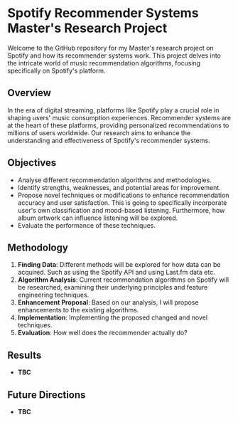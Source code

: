 # Spotify Recommender Systems Master's Research Project

Welcome to the GitHub repository for my Master's research project on Spotify and how its recommender systems work. This project delves into the intricate world of music recommendation algorithms, focusing specifically on Spotify's platform. 

## Overview

In the era of digital streaming, platforms like Spotify play a crucial role in shaping users' music consumption experiences. Recommender systems are at the heart of these platforms, providing personalized recommendations to millions of users worldwide. Our research aims to enhance the understanding and effectiveness of Spotify's recommender systems.

## Objectives

- Analyse different recommendation algorithms and methodologies.
- Identify strengths, weaknesses, and potential areas for improvement.
- Propose novel techniques or modifications to enhance recommendation accuracy and user satisfaction. This is going to specifically incorporate user's own classification and mood-based listening. Furthermore, how album artwork can influence listening will be explored. 
- Evaluate the performance of these techniques.

## Methodology

1. **Finding Data**: Different methods will be explored for how data can be acquired. Such as using the Spotify API and using Last.fm data etc. 
2. **Algorithm Analysis**: Current recommendation algorithms on Spotify will be researched, examining their underlying principles and feature engineering techniques.
3. **Enhancement Proposal**: Based on our analysis, I will propose enhancements to the existing algorithms.
4. **Implementation**: Implementing the proposed changed and novel techniques.
5. **Evaluation**: How well does the recommender actually do?

## Results

- **TBC**
  
## Future Directions

- **TBC**
